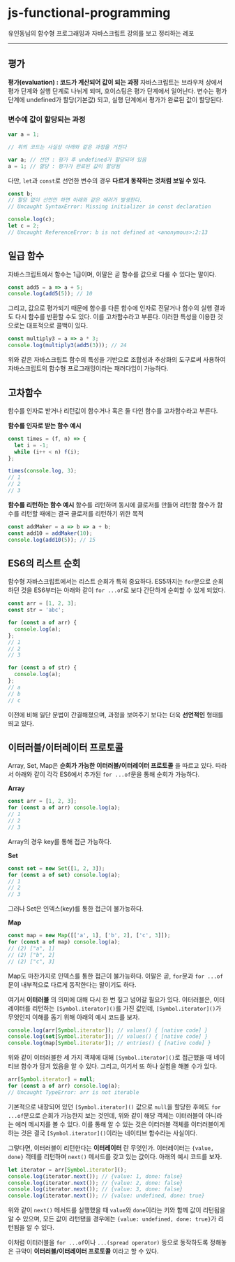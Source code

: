 # js-functional-programming
유인동님의 함수형 프로그래밍과 자바스크립트 강의를 보고 정리하는 레포

***

## 평가

**평가(evaluation) : 코드가 계산되어 값이 되는 과정**
자바스크립트는 브라우저 상에서 평가 단계와 실행 단계로 나뉘게 되며, 호이스팅은 평가 단계에서 일어난다.
변수는 평가 단계에 undefined가 할당(기본값) 되고, 실행 단계에서 평가가 완료된 값이 할당된다.

### 변수에 값이 할당되는 과정

```javascript
var a = 1;

// 위의 코드는 사실상 아래와 같은 과정을 거친다

var a; // 선언 : 평가 후 undefined가 할당되어 있음
a = 1; // 할당 : 평가가 완료된 값이 할당됨
```

다만, `let`과 `const`로 선언한 변수의 경우 **다르게 동작하는 것처럼 보일 수 있다.**

```javascript
const b;
// 할당 없이 선언만 하면 아래와 같은 에러가 발생한다.
// Uncaught SyntaxError: Missing initializer in const declaration

console.log(c);
let c = 2;
// Uncaught ReferenceError: b is not defined at <anonymous>:2:13
```

## 일급 함수
자바스크립트에서 함수는 1급이며, 이말은 곧 함수를 값으로 다룰 수 있다는 말이다.

```javascript
const add5 = a => a + 5;
console.log(add5(5)); // 10
```

그리고, 값으로 평가되기 때문에 함수를 다른 함수에 인자로 전달거나 함수의 실행 결과도 다시 함수를 반환할 수도 있다. 이를 고차함수라고 부른다. 이러한 특성을 이용한 것으로는 대표적으로 콜백이 있다.

```javascript
const multiply3 = a => a * 3;
console.log(multiply3(add5(3))); // 24
```

위와 같은 자바스크립트 함수의 특성을 기반으로 조합성과 추상화의 도구로써 사용하여 자바스크립트의 함수형 프로그래밍이라는 패러다임이 가능하다.

## 고차함수
함수를 인자로 받거나 리턴값이 함수거나 혹은 둘 다인 함수를 고차함수라고 부른다.

**함수를 인자로 받는 함수 예시**

```javascript
const times = (f, n) => {
  let i = -1;
  while (i++ < n) f(i);
};

times(console.log, 3);
// 1
// 2
// 3
```

**함수를 리턴하는 함수 예시**
함수를 리턴하며 동시에 클로저를 만들어 리턴함
함수가 함수를 리턴할 때에는 결국 클로저를 리턴하기 위한 목적

```javascript
const addMaker = a => b => a + b;
const add10 = addMaker(10);
console.log(add10(5)); // 15
```

## ES6의 리스트 순회
함수형 자바스크립트에서는 리스트 순회가 특히 중요하다.
ES5까지는 `for`문으로 순회하던 것을 ES6부터는 아래와 같이 `for ...of`로 보다 간단하게 순회할 수 있게 되었다.

```javascript
const arr = [1, 2, 3];
const str = 'abc';

for (const a of arr) {
  console.log(a);
};
// 1
// 2
// 3

for (const a of str) {
  console.log(a);
};
// a
// b
// c
```

이전에 비해 일단 문법이 간결해졌으며, 과정을 보여주기 보다는 더욱 **선언적인** 형태를 띄고 있다.

## 이터러블/이터레이터 프로토콜
Array, Set, Map은 **순회가 가능한 이터러블/이터레이터 프로토콜** 을 따르고 있다. 따라서 아래와 같이 각각 ES6에서 추가된 `for ...of`문을 통해 순회가 가능하다.

**Array**

```javascript
const arr = [1, 2, 3];
for (const a of arr) console.log(a);
// 1
// 2
// 3
```

Array의 경우 key를 통해 접근 가능하다.


**Set**

```javascript
const set = new Set([1, 2, 3]);
for (const a of set) console.log(a);
// 1
// 2
// 3
```

그러나 Set은 인덱스(key)를 통한 접근이 불가능하다.

**Map**

```javascript
const map = new Map([['a', 1], ['b', 2], ['c', 3]]);
for (const a of map) console.log(a);
// (2) ["a", 1]
// (2) ["b", 2]
// (2) ["c", 3]
```

Map도 마찬가지로 인덱스를 통한 접근이 불가능하다.
이말은 곧, `for`문과 `for ...of`문이 내부적으로 다르게 동작한다는 말이기도 하다.

여기서 **이터러블** 의 의미에 대해 다시 한 번 짚고 넘어갈 필요가 있다.
이터러블은, 이터레이터를 리턴하는 `[Symbol.iterator]()`를 가진 값인데, `[Symbol.iterator]()`가 무엇인지 이해를 돕기 위해 아래의 예시 코드를 보자.

```javascript
console.log(arr[Symbol.iterator]); // values() { [native code] }
console.log(set[Symbol.iterator]); // values() { [native code] }
console.log(map[Symbol.iterator]); // entries() { [native code] }
```

위와 같이 이터러블한 세 가지 객체에 대해 `[Symbol.iterator]()`로 접근했을 때 네이티브 함수가 담겨 있음을 알 수 있다. 그리고, 여기서 또 하나 실험을 해볼 수가 있다.

```javascript
arr[Symbol.iterator] = null;
for (const a of arr) console.log(a);
// Uncaught TypeError: arr is not iterable
```

기본적으로 내장되어 있던 `[Symbol.iterator]()` 값으로 `null`을 할당한 후에도 `for ...of`문으로 순회가 가능한지 보는 것인데, 위와 같이 해당 객체는 이터러블이 아니라는 에러 메시지를 볼 수 있다. 이를 통해 알 수 있는 것은 이터러블 객체를 이터러블이게 하는 것은 결국 `[Symbol.iterator]()`이라는 네이티브 함수라는 사실이다.

그렇다면, 이터러블이 리턴한다는 **이터레이터** 란 무엇인가. 이터레이터는 `{value, done}` 객테를 리턴하며 `next()` 메서드를 갖고 있는 값이다.
아래의 예시 코드를 보자.

```javascript
let iterator = arr[Symbol.iterator]();
console.log(iterator.next()); // {value: 1, done: false}
console.log(iterator.next()); // {value: 2, done: false}
console.log(iterator.next()); // {value: 3, done: false}
console.log(iterator.next()); // {value: undefined, done: true}
```

위와 같이 `next()` 메서드를 실행했을 때 `value`와 `done`이라는 키와 함께 값이 리턴됨을 알 수 있으며, 모든 값이 리턴됐을 경우에는 `{value: undefined, done: true}`가 리턴됨을 알 수 있다.

이처럼 이터러블을 `for ...of`이나 `...(spread operator)` 등으로 동작하도록 정해놓은 규약이 **이터러블/이터레이터 프로토콜** 이라고 할 수 있다.